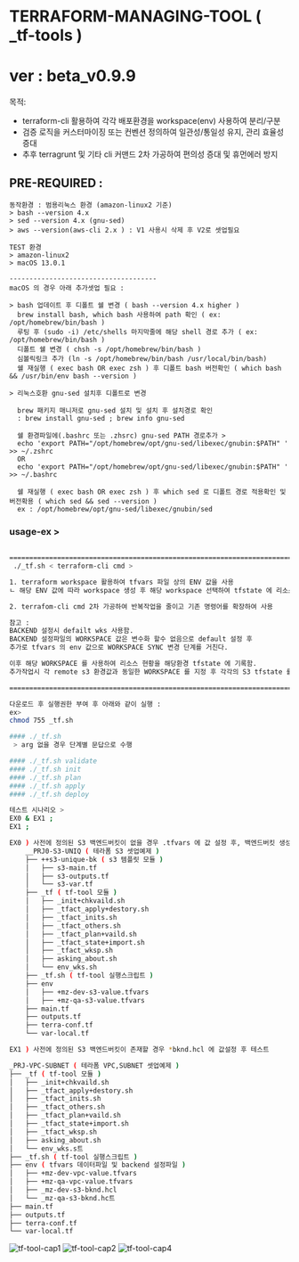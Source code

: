 # TERRAFORM-MANAGING-TOOL ( _tf-tools )
ver : beta_v0.9.9
===
목적: 
- terraform-cli 활용하여 각각 배포환경을 workspace(env) 사용하여 분리/구분
- 검증 로직을 커스터마이징 또는 컨벤션 정의하여 일관성/통일성 유지, 관리 효율성 증대
- 추후 terragrunt 및 기타 cli 커맨드 2차 가공하여 편의성 증대 및 휴먼에러 방지
  

## PRE-REQUIRED :

```
동작환경 : 범용리눅스 환경 (amazon-linux2 기준)
> bash --version 4.x
> sed --version 4.x (gnu-sed)
> aws --version(aws-cli 2.x ) : V1 사용시 삭제 후 V2로 셋업필요

TEST 환경
> amazon-linux2
> macOS 13.0.1

-------------------------------------
macOS 의 경우 아래 추가셋업 필요 :

> bash 업데이트 후 디폴트 쉘 변경 ( bash --version 4.x higher )
  brew install bash, which bash 사용하여 path 확인 ( ex: /opt/homebrew/bin/bash )
  루팅 후 (sudo -i) /etc/shells 마지막줄에 해당 shell 경로 추가 ( ex: /opt/homebrew/bin/bash )
  디폴트 쉘 변경 ( chsh -s /opt/homebrew/bin/bash )
  심볼릭링크 추가 (ln -s /opt/homebrew/bin/bash /usr/local/bin/bash)
  쉘 재실행 ( exec bash OR exec zsh ) 후 디폴트 bash 버전확인 ( which bash && /usr/bin/env bash --version )

> 리눅스호환 gnu-sed 설치후 디폴트로 변경

  brew 패키지 매니저로 gnu-sed 설치 및 설치 후 설치경로 확인
  : brew install gnu-sed ; brew info gnu-sed

  쉘 환경파일에(.bashrc 또는 .zhsrc) gnu-sed PATH 경로추가 > 
  echo 'export PATH="/opt/homebrew/opt/gnu-sed/libexec/gnubin:$PATH" ' >> ~/.zshrc
  OR
  echo 'export PATH="/opt/homebrew/opt/gnu-sed/libexec/gnubin:$PATH" ' >> ~/.bashrc

  쉘 재실행 ( exec bash OR exec zsh ) 후 which sed 로 디폴트 경로 적용확인 및 버전확용 ( which sed && sed --version )
  ex : /opt/homebrew/opt/gnu-sed/libexec/gnubin/sed

```

### usage-ex >
``` bash

============================================================================================================
 ./_tf.sh < terraform-cli cmd >

1. terraform workspace 활용하여 tfvars 파일 상의 ENV 값을 사용
ㄴ 해당 ENV 값에 따라 workspace 생성 후 해당 workspace 선택하여 tfstate 에 리소스 현황 기록

2. terrafom-cli cmd 2차 가공하여 반복작업을 줄이고 기존 명령어를 확장하여 사용

참고 : 
BACKEND 설정시 defailt wks 사용함. 
BACKEND 설정파일의 WORKSPACE 값은 변수화 할수 없음으로 default 설정 후 
추가로 tfvars 의 env 값으로 WORKSPACE SYNC 변경 단계를 거친다.

이후 해당 WORKSPACE 를 사용하여 리소스 현황을 해당환경 tfstate 에 기록함. 
추가작업시 각 remote s3 환경값과 동일한 WORKSPACE 를 지정 후 각각의 S3 tfstate 를( WORKSPACE ) 구분하여 배포/관리 용이.

============================================================================================================

다운로드 후 실행권한 부여 후 아래와 같이 실행 :
ex> 
chmod 755 _tf.sh 

#### ./_tf.sh
 > arg 없을 경우 단계별 문답으로 수행

#### ./_tf.sh validate
#### ./_tf.sh init
#### ./_tf.sh plan
#### ./_tf.sh apply 
#### ./_tf.sh deploy

테스트 시나리오 > 
EX0 & EX1 ;
EX1 ;

EX0 ) 사전에 정의된 S3 백엔드버킷이 없을 경우 .tfvars 에 값 설정 후, 백엔드버킷 생성 후 EX1 예제로 테스트 수행
    __PRJ0-S3-UNIQ ( 테라폼 S3 셋업예제 )
    ├── ++s3-unique-bk ( s3 템플릿 모듈 )
    │   ├── s3-main.tf
    │   ├── s3-outputs.tf
    │   └── s3-var.tf
    ├── _tf ( tf-tool 모듈 )
    │   ├── _init+chkvaild.sh
    │   ├── _tfact_apply+destory.sh
    │   ├── _tfact_inits.sh
    │   ├── _tfact_others.sh
    │   ├── _tfact_plan+vaild.sh
    │   ├── _tfact_state+import.sh
    │   ├── _tfact_wksp.sh
    │   ├── asking_about.sh
    │   └── env_wks.sh
    ├── _tf.sh ( tf-tool 실행스크립트 )
    ├── env
    │   ├── +mz-dev-s3-value.tfvars
    │   ├── +mz-qa-s3-value.tfvars
    ├── main.tf
    ├── outputs.tf
    ├── terra-conf.tf
    └── var-local.tf

EX1 ) 사전에 정의된 S3 백엔드버킷이 존재할 경우 *bknd.hcl 에 값설정 후 테스트

_PRJ-VPC-SUBNET ( 테라폼 VPC,SUBNET 셋업예제 )
├── _tf ( tf-tool 모듈 )
│   ├── _init+chkvaild.sh
│   ├── _tfact_apply+destory.sh
│   ├── _tfact_inits.sh
│   ├── _tfact_others.sh
│   ├── _tfact_plan+vaild.sh
│   ├── _tfact_state+import.sh
│   ├── _tfact_wksp.sh
│   ├── asking_about.sh
│   └── env_wks.s트
├── _tf.sh ( tf-tool 실행스크립트 )
├── env ( tfvars 데이터파일 및 backend 설정파일 )
│   ├── +mz-dev-vpc-value.tfvars
│   ├── +mz-qa-vpc-value.tfvars
│   ├── _mz-dev-s3-bknd.hcl
│   └── _mz-qa-s3-bknd.hc트
├── main.tf
├── outputs.tf
├── terra-conf.tf
└── var-local.tf


```

![tf-tool-cap1](https://user-images.githubusercontent.com/6235318/206122412-b483ce5f-3384-44fb-8b91-42129b7dea64.png)
![tf-tool-cap2](https://user-images.githubusercontent.com/6235318/206122525-35530fa3-5d0b-4175-9a49-5714278f6644.png)
![tf-tool-cap4](https://user-images.githubusercontent.com/6235318/206123724-5f73f9ec-c74c-4e9a-9b72-8d3fca324101.png)




